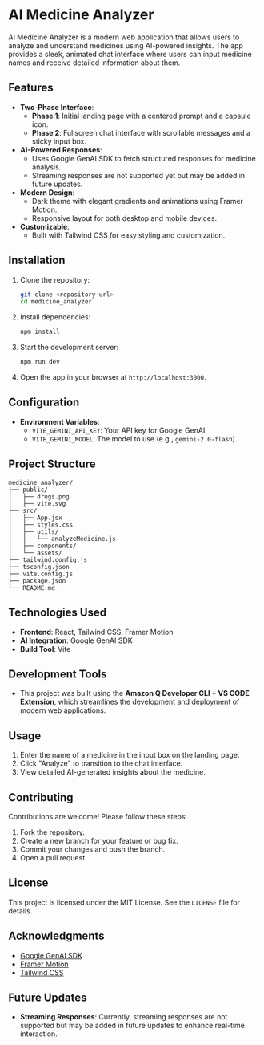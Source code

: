 # AI Medicine Analyzer

AI Medicine Analyzer is a modern web application that allows users to analyze and understand medicines using AI-powered insights. The app provides a sleek, animated chat interface where users can input medicine names and receive detailed information about them.

## Features

- **Two-Phase Interface**:
  - **Phase 1**: Initial landing page with a centered prompt and a capsule icon.
  - **Phase 2**: Fullscreen chat interface with scrollable messages and a sticky input box.
- **AI-Powered Responses**:
  - Uses Google GenAI SDK to fetch structured responses for medicine analysis.
  - Streaming responses are not supported yet but may be added in future updates.
- **Modern Design**:
  - Dark theme with elegant gradients and animations using Framer Motion.
  - Responsive layout for both desktop and mobile devices.
- **Customizable**:
  - Built with Tailwind CSS for easy styling and customization.

## Installation

1. Clone the repository:
   ```bash
   git clone <repository-url>
   cd medicine_analyzer
   ```

2. Install dependencies:
   ```bash
   npm install
   ```

3. Start the development server:
   ```bash
   npm run dev
   ```

4. Open the app in your browser at `http://localhost:3000`.

## Configuration

- **Environment Variables**:
  - `VITE_GEMINI_API_KEY`: Your API key for Google GenAI.
  - `VITE_GEMINI_MODEL`: The model to use (e.g., `gemini-2.0-flash`).

## Project Structure

```
medicine_analyzer/
├── public/
│   ├── drugs.png
│   ├── vite.svg
├── src/
│   ├── App.jsx
│   ├── styles.css
│   ├── utils/
│   │   └── analyzeMedicine.js
│   ├── components/
│   └── assets/
├── tailwind.config.js
├── tsconfig.json
├── vite.config.js
├── package.json
└── README.md
```

## Technologies Used

- **Frontend**: React, Tailwind CSS, Framer Motion
- **AI Integration**: Google GenAI SDK
- **Build Tool**: Vite

## Development Tools

- This project was built using the **Amazon Q Developer CLI + VS CODE Extension**, which streamlines the development and deployment of modern web applications.

## Usage

1. Enter the name of a medicine in the input box on the landing page.
2. Click "Analyze" to transition to the chat interface.
3. View detailed AI-generated insights about the medicine.

## Contributing

Contributions are welcome! Please follow these steps:

1. Fork the repository.
2. Create a new branch for your feature or bug fix.
3. Commit your changes and push the branch.
4. Open a pull request.

## License

This project is licensed under the MIT License. See the `LICENSE` file for details.

## Acknowledgments

- [Google GenAI SDK](https://www.npmjs.com/package/@google/genai)
- [Framer Motion](https://www.framer.com/motion/)
- [Tailwind CSS](https://tailwindcss.com/)

## Future Updates

- **Streaming Responses**: Currently, streaming responses are not supported but may be added in future updates to enhance real-time interaction.
